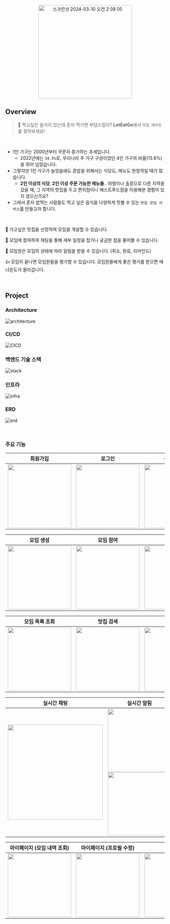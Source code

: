 <p align="middle">
  <img width="295" alt="스크린샷 2024-03-10 오전 2 08 05" src="https://github.com/let-eat-go/.github/assets/56918540/52e8e1cd-a872-4408-806c-48301e20bc62">
</p>

## Overview
> 🍚 먹고싶은 음식이 있는데 혼자 먹기엔 부담스럽다? **LetEatGo**에서 `맛집 메이트`를 찾아보세요!

<br>

- 1인 가구는 2000년부터 꾸준히 증가하는 추세입니다.
    - 2022년에는 `34.5%`로, 우리나라 주 가구 구성이었던 4인 가구의 비율(13.8%)을 뛰어 넘었습니다.
- 그렇지만 1인 가구가 늘었음에도 혼밥을 위해서는 식당도, 메뉴도 한정적일 때가 많습니다.
    - **2인 이상의 식당**, **2인 이상 주문 가능한 메뉴들**.. 여행이나 출장으로 다른 지역을 갔을 때, 그 지역의 맛집을 두고 편의점이나 패스트푸드점을 이용해본
      경험이 있지 않으신가요?
- 그래서 혼자 밥먹는 사람들도 먹고 싶은 음식을 다양하게 맛볼 수 있는 `맛집 모임 서비스`를 만들고자 합니다.

<br>

👀 가고싶은 맛집을 선정하여 모임을 개설할 수 있습니다.

💬 모임에 참여하여 채팅을 통해 세부 일정을 잡거나 궁금한 점을 물어볼 수 있습니다.

🔔 모임원은 모임의 상태에 따라 알림을 받을 수 있습니다. (취소, 완료, 리마인드)

👍 모임이 끝나면 모임원들을 평가할 수 있습니다. 모임원들에게 좋은 평가를 받으면 매너온도가 올라갑니다.

<br>

## Project

### Architecture

![architecture](https://github.com/let-eat-go/.github/assets/56918540/500d38d6-1e08-40c7-9318-3d34050ab7d7)

### CI/CD

![CICD](https://github.com/let-eat-go/.github/assets/56918540/74bae0f6-6da1-45ce-bbc1-7e3ebd0073af)

### 백엔드 기술 스택
![stack](https://github.com/let-eat-go/.github/assets/56918540/7918f3b9-47f0-410f-910b-e62c9a6022f4)

### 인프라
![infra](https://github.com/let-eat-go/.github/assets/56918540/3ebbf9c5-e0dc-40fe-9a0b-f0d7c1214201)

### ERD
![erd](https://github.com/let-eat-go/.github/assets/56918540/10334a7a-7094-4edf-89ae-8291acbc8c1e)

<br>

### 주요 기능

| 회원가입                                     | 로그인                                     | 구글 로그인                                    |
|------------------------------------------|-----------------------------------------|-------------------------------------------|
| <img src="https://github.com/let-eat-go/.github/assets/56918540/cb7c0828-dcac-44a1-a7df-ce065d88e5da" width="200"/> | <img src="https://github.com/let-eat-go/.github/assets/56918540/8e0e089f-9e39-4f27-91e9-e61b04ca8ee8" width="200"/> | <img src="https://github.com/let-eat-go/.github/assets/56918540/1738bc34-1787-4bec-ac5f-b6d2228edd86" width="200"/> |

| 모임 생성                                    | 모임 참여                                     | 모임 취소                                     | 모임 나가기                                     |
|------------------------------------------|-------------------------------------------|-------------------------------------------|--------------------------------------------|
| <img src="https://github.com/let-eat-go/.github/assets/56918540/9d036871-ec56-4291-856d-5545f6eae686" width="200"/> | <img src="https://github.com/let-eat-go/.github/assets/56918540/cf4eebc1-32a2-4fd3-a129-5075db03577a" width="200"/> | <img src="https://github.com/let-eat-go/.github/assets/56918540/e1c8a7c5-1294-40ea-8ff7-a8a35920bba9" width="200"/> | <img src="https://github.com/let-eat-go/.github/assets/56918540/a8101e00-12ad-45f6-92ee-612e03314612" width="200"/> |

| 모임 목록 조회                                     | 맛집 검색                                     | 모임 검색                                     |
|----------------------------------------------|-------------------------------------------|-------------------------------------------|
| <img src="https://github.com/let-eat-go/.github/assets/56918540/f00b9f77-62aa-4fcf-b456-a9dab9759acb" width="200"/> | <img src="https://github.com/let-eat-go/.github/assets/56918540/6a948a62-e2f2-4219-ab96-d6229b84210e" width="200"/> | <img src="https://github.com/let-eat-go/.github/assets/56918540/cebac112-d2de-46ad-9e00-2554f02aef98" width="200"/> |

| 실시간 채팅                                    | 실시간 알림                                                                                    | 인기 검색어                                    |
|-------------------------------------------|-------------------------------------------------------------------------------------------|-------------------------------------------|
| <img src="https://github.com/let-eat-go/.github/assets/56918540/f7d03252-648f-4225-a21d-6b3bf48ce13c" width="300"/> | <img src="https://github.com/let-eat-go/.github/assets/56918540/6c435aa5-b04b-446a-bc22-7b5e2725732b" width="200"/> <br/> <img src="https://github.com/let-eat-go/.github/assets/56918540/c5287fec-511c-4722-92d3-afd8cd658bd4" width="200"/> | <img src="https://github.com/let-eat-go/.github/assets/56918540/5bbe4d60-f901-405c-8589-ce1bec0e981e" width="300"/> | 

| 마이페이지 (모임 내역 조회)                             | 마이페이지 (프로필 수정)                             | 멤버 평가                                     |
|----------------------------------------------|--------------------------------------------|-------------------------------------------|
| <img src="https://github.com/let-eat-go/.github/assets/56918540/ad252b09-a91e-4c5c-9271-18acc18d723c" width="200"/> | <img src="https://github.com/let-eat-go/.github/assets/56918540/75b0526a-4fbc-4278-9581-e7fa42a0e510" width="200"/> | <img src="https://github.com/let-eat-go/.github/assets/56918540/a557b1e8-c3a1-4b34-8b62-100ebe9f60bd" width="200"/> |

